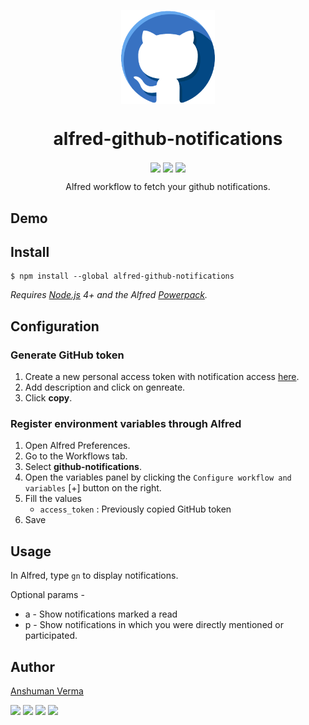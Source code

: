 <p align="center">
<img src="./icon.png" align="center" width="150">
</p>

<h1 align="center"> alfred-github-notifications </h1>
<p align="center">
  <img src="https://img.shields.io/npm/v/alfred-github-notifications.svg?style=for-the-badge" align="center">
  <img src="https://img.shields.io/npm/dt/alfred-github-notifications.svg?style=for-the-badge" align="center">
  <img src="https://img.shields.io/github/license/anshumanv/alfred-github-notifications.svg?style=for-the-badge" align="center">
</p>


<p align="center">Alfred workflow to fetch your github notifications.</p>


## Demo

<!-- <img src="./demo.png" align="center"> -->


## Install

```
$ npm install --global alfred-github-notifications
```

*Requires [Node.js](https://nodejs.org) 4+ and the Alfred [Powerpack](https://www.alfredapp.com/powerpack/).*


## Configuration

### Generate GitHub token

1. Create a new personal access token with notification access [here](https://github.com/settings/tokens/new).
2. Add description and click on genreate.
3. Click **copy**.


### Register environment variables through Alfred

1. Open Alfred Preferences.
2. Go to the Workflows tab.
3. Select **github-notifications**.
4. Open the variables panel by clicking the `Configure workflow and variables` [+] button on the right.
5. Fill the values
    - `access_token` : Previously copied GitHub token
6. Save


## Usage

In Alfred, type `gn` to display notifications.

Optional params - 

* a - Show notifications marked a read
* p - Show notifications in which you were directly mentioned or participated.


## Author

[Anshuman Verma](https://github.com/anshumanv)

[<img src="https://image.flaticon.com/icons/svg/185/185961.svg" width="35" padding="10">](https://twitter.com/Anshumaniac12)
[<img src="https://image.flaticon.com/icons/svg/185/185964.svg" width="35" padding="10">](https://linkedin.com/in/anshumanv12)
[<img src="https://image.flaticon.com/icons/svg/185/185981.svg" width="35" padding="10">](https://www.facebook.com/anshumanv12)
[<img src="https://image.flaticon.com/icons/svg/985/985680.svg" width="35" padding="10">](https://www.paypal.me/anshumanverma)
